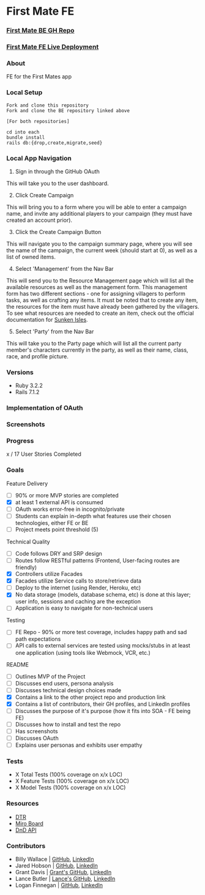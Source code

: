 # First Mate FE

### [First Mate BE GH Repo](https://github.com/The-Sunken-Isles-First-Mate/first-mate-be)

### [First Mate FE Live Deployment]()

### About

FE for the First Mates app

### Local Setup

```
Fork and clone this repository
Fork and clone the BE repository linked above

[For both repositories]

cd into each
bundle install
rails db:{drop,create,migrate,seed}
```

### Local App Navigation

1. Sign in through the GitHub OAuth

This will take you to the user dashboard.

2. Click Create Campaign

This will bring you to a form where you will be able to enter a campaign name, and invite any additional players to your campaign (they must have created an account prior).

3. Click the Create Campaign Button

This will navigate you to the campaign summary page, where you will see the name of the campaign, the current week (should start at 0), as well as a list of owned items.

4. Select 'Management' from the Nav Bar

This will send you to the Resource Management page which will list all the available resources as well as the management form. This management form has two different sections - one for assigning villagers to perform tasks, as well as crafting any items. It must be noted that to create any item, the resources for the item must have already been gathered by the villagers. To see what resources are needed to create an item, check out the official documentation for [Sunken Isles](https://drive.google.com/file/d/16AB3a39-pvw9Els6liYBOH9zxSK6JIkq/view).

5. Select 'Party' from the Nav Bar

This will take you to the Party page which will list all the current party member's characters currently in the party, as well as their name, class, race, and profile picture.

### Versions

- Ruby 3.2.2
- Rails 7.1.2

### Implementation of OAuth

### Screenshots

### Progress

x / 17 User Stories Completed

### Goals

Feature Delivery
- [ ] 90% or more MVP stories are completed
- [x] at least 1 external API is consumed
- [ ] OAuth works error-free in incognito/private
- [ ] Students can explain in-depth what features use their chosen technologies, either FE or BE
- [ ] Project meets point threshold (5)

Technical Quality
- [ ] Code follows DRY and SRP design
- [ ] Routes follow RESTful patterns (Frontend, User-facing routes are friendly)
- [x] Controllers utilize Facades
- [x] Facades utilize Service calls to store/retrieve data
- [ ] Deploy to the internet (using Render, Heroku, etc)
- [x] No data storage (models, database schema, etc) is done at this layer; user info, sessions and caching are the exception
- [ ] Application is easy to navigate for non-technical users

Testing
- [ ] FE Repo - 90% or more test coverage, includes happy path and sad path expectations
- [ ] API calls to external services are tested using mocks/stubs in at least one application (using tools like Webmock, VCR, etc.)

README
- [ ] Outlines MVP of the Project
- [ ] Discusses end users, persona analysis
- [ ] Discusses technical design choices made
- [x] Contains a link to the other project repo and production link
- [x] Contains a list of contributors, their GH profiles, and LinkedIn profiles
- [ ] Discusses the purpose of it's purpose (how it fits into SOA - FE being FE)
- [ ] Discusses how to install and test the repo
- [ ] Has screenshots
- [ ] Discusses OAuth
- [ ] Explains user personas and exhibits user empathy 

### Tests

* X Total Tests (100% coverage on x/x LOC)
* X Feature Tests (100% coverage on x/x LOC)
* X Model Tests (100% coverage on x/x LOC)

### Resources

* [DTR](https://docs.google.com/document/d/14kgT_dFLwxf5YbhW60A4qFVJ9nUUK9TJIrYoOJ1D1JE/edit)
* [Miro Board](https://miro.com/app/board/uXjVKCJ_O7U=/)
* [DnD API](https://www.dnd5eapi.co/)

### Contributors

* Billy Wallace | [GitHub](https://github.com/wallacebilly1), [LinkedIn](https://www.linkedin.com/in/wallacebilly1)
* Jared Hobson | [GitHub](https://www.linkedin.com/in/jaredhobson), [LinkedIn](https://www.linkedin.com/in/jaredhobson/)
* Grant Davis | [Grant's GitHub](https://github.com/grantdavis303), [LinkedIn](https://www.linkedin.com/in/grantdavis303)
* Lance Butler | [Lance's GitHub](https://github.com/LJ9332), [LinkedIn](https://www.linkedin.com/in/lance-butler-jr)
* Logan Finnegan | [GitHub](https://github.com/LoganFinnegan), [LinkedIn](https://www.linkedin.com/in/logan-finnegan)